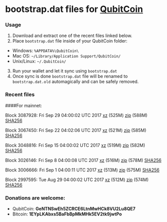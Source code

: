# bootstrap.dat files for [QubitCoin](http://www.qubitcoin.com/)

### Usage

1. Download and extract one of the recent files linked below.
2. Place `bootstrap.dat` file inside of your QubitCoin folder:
 - Windows: `%APPDATA%\QubitCoin\`
 - Mac OS: `~/Library/Application Support/QubitCoin/`
 - Unix/Linux: `~/.QubitCoin/`
3. Run your wallet and let it sync using `bootstrap.dat`
4. Once sync is done `bootstrap.dat` file will be renamed to `bootstrap.dat.old` automagically and can be safely removed.

### Recent files

####For mainnet:

Block 3087928: Fri Sep 29 04:00:02 UTC 2017 [xz](https://transfer.sh/s2wW6/bootstrap.dat.20170929.tar.xz) (525M) [zip](https://transfer.sh/2gkMx/bootstrap.dat.20170929.zip) (588M) [SHA256](https://transfer.sh/Z4Jmu/sha256.txt)

Block 3067450: Fri Sep 22 04:02:06 UTC 2017 [xz](https://transfer.sh/12Wll0/bootstrap.dat.20170922.tar.xz) (521M) [zip](https://transfer.sh/YolHy/bootstrap.dat.20170922.zip) (585M) [SHA256](https://transfer.sh/nPfx2/sha256.txt)

Block 3048816: Fri Sep 15 04:00:02 UTC 2017 [xz](https://transfer.sh/ratzY/bootstrap.dat.20170915.tar.xz) (519M) [zip](https://transfer.sh/5Piuo/bootstrap.dat.20170915.zip) (582M) [SHA256](https://transfer.sh/BffuL/sha256.txt)

Block 3026146: Fri Sep  8 04:00:08 UTC 2017 [xz](https://transfer.sh/pysv7/bootstrap.dat.20170908.tar.xz) (516M) [zip](https://transfer.sh/HjPqz/bootstrap.dat.20170908.zip) (578M) [SHA256](https://transfer.sh/YFLRQ/sha256.txt)

Block 3006666: Fri Sep  1 04:00:11 UTC 2017 [xz](https://transfer.sh/jgJFb/bootstrap.dat.20170901.tar.xz) (513M) [zip](https://transfer.sh/h8fh2/bootstrap.dat.20170901.zip) (575M) [SHA256](https://transfer.sh/QfxOz/sha256.txt)

Block 2997595: Tue Aug 29 04:00:02 UTC 2017 [xz](https://transfer.sh/dKnTz/bootstrap.dat.20170829.tar.xz) (512M) [zip](https://transfer.sh/wvog9/bootstrap.dat.20170829.zip) (574M) [SHA256](https://transfer.sh/y05xW/sha256.txt)

### Donations are welcome:

- QubitCoin: **GeNTNSwEh5ZCRCE6LtnMwHCk8VU2Lu8QE7**
- Bitcoin: **1EYpLKAbxs5BaFbBpMkMHk5EV2tk9jwtPo**
